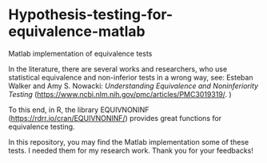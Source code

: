 # Hypothesis-testing-for-equivalence-matlab
Matlab implementation of equivalence tests

In the literature, there are several works and researchers, who use statistical equivalence and non-inferior tests in a wrong way, see:
Esteban Walker and Amy S. Nowacki: *Understanding Equivalence and Noninferiority Testing* (https://www.ncbi.nlm.nih.gov/pmc/articles/PMC3019319/. )


To this end, in R, the library EQUIVNONINF (https://rdrr.io/cran/EQUIVNONINF/) provides great functions for equivalence testing.

In this repository, you may find the Matlab implementation some of these tests. I needed them for my research work. 
Thank you for your feedbacks! 
